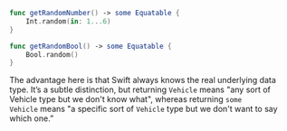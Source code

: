 ```swift
func getRandomNumber() -> some Equatable {
    Int.random(in: 1...6)
}

func getRandomBool() -> some Equatable {
    Bool.random()
}
```

The advantage here is that Swift always knows the real underlying data type. It’s a subtle distinction, but returning `Vehicle` means "any sort of Vehicle type but we don't know what", whereas returning `some Vehicle` means "a specific sort of `Vehicle` type but we don't want to say which one.”